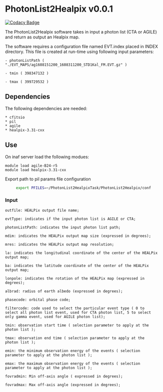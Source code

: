 # PhotonList2Healpix v0.0.1

[![Codacy Badge](https://api.codacy.com/project/badge/Grade/67a1b7d4dec34f42a8b0ce331d8e57c8)](https://app.codacy.com/app/GZHeisenberg/PhotonList2Healpix?utm_source=github.com&utm_medium=referral&utm_content=GZHeisenberg/PhotonList2Healpix&utm_campaign=Badge_Grade_Dashboard)

The PhotonList2Healpix software takes in input a photon list (CTA or AGILE) and return as output an Healpix map.

The software requires a configuration file named EVT.index placed in INDEX directory.
This file is created at run-time using following input parameters:

	- photonListPath ( "./EVT_MAPS/ag1608151200_1608311200_STD1Kal_FM.EVT.gz" )

	- tmin ( 398347132 )

	- tmax ( 399729532 )

## Dependencies

The following dependencies are needed:

	* cfitsio
	* pil
	* agile
	* healpix-3.31-cxx

## Use

On inaf server load the following modues:

	module load agile-B24-r5
	module load healpix-3.31-cxx

Export path to pil params file configuration

```bash
	 export PFILES=~/PhotonList2HealpixTask/PhotonList2Healpix/conf
```

### Input

	outfile: HEALPix output file name;

	evtType: indicates if the input photon list is AGILE or CTA;

	photonListPath: indicates the input photon list path;

	mdim: indicates the HEALPix output map size (expressed in degrees);

	mres: indicates the HEALPix output map resolution;

	la: indicates the longitudinal coordinate of the center of the HEALPix output map;

	ba: indicates the latitude coordinate of the center of the HEALPix output map;

	lonpole: indicates the rotation of the HEALPix map (expressed in degrees);

	albrad: radius of earth albedo (expressed in degrees);

	phasecode: orbital phase code;

	filtercode: code used to select the particular event type ( 0 to select all photon list event, used for CTA photon list, 5 to select only gamma event, used for AGILE photon list);

	tmin: observation start time ( selection parameter to apply at the photon list );

	tmax: observation end time ( selection parameter to apply at the photon list );

	emin: the minimum observation energy of the events ( selection parameter to apply at the photon list );

	emax: the maximum observation energy of the events ( selection parameter to apply at the photon list );

	fovradmin: Min off-axis angle ( expressed in degrees);

	fovradmax: Max off-axis angle (expressed in degrees);
